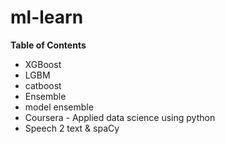 # ml-learn

**Table of Contents**

- XGBoost
- LGBM
- catboost
- Ensemble
- model ensemble
- Coursera - Applied data science using python
- Speech 2 text & spaCy

